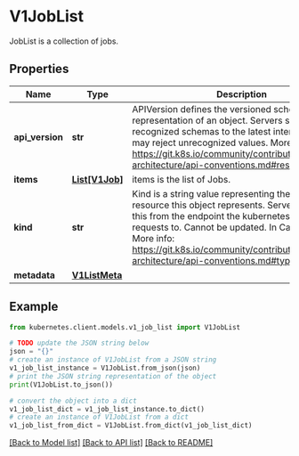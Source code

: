 # V1JobList

JobList is a collection of jobs.

## Properties

Name | Type | Description | Notes
------------ | ------------- | ------------- | -------------
**api_version** | **str** | APIVersion defines the versioned schema of this representation of an object. Servers should convert recognized schemas to the latest internal value, and may reject unrecognized values. More info: https://git.k8s.io/community/contributors/devel/sig-architecture/api-conventions.md#resources | [optional] 
**items** | [**List[V1Job]**](V1Job.md) | items is the list of Jobs. | 
**kind** | **str** | Kind is a string value representing the REST resource this object represents. Servers may infer this from the endpoint the kubernetes.client submits requests to. Cannot be updated. In CamelCase. More info: https://git.k8s.io/community/contributors/devel/sig-architecture/api-conventions.md#types-kinds | [optional] 
**metadata** | [**V1ListMeta**](V1ListMeta.md) |  | [optional] 

## Example

```python
from kubernetes.client.models.v1_job_list import V1JobList

# TODO update the JSON string below
json = "{}"
# create an instance of V1JobList from a JSON string
v1_job_list_instance = V1JobList.from_json(json)
# print the JSON string representation of the object
print(V1JobList.to_json())

# convert the object into a dict
v1_job_list_dict = v1_job_list_instance.to_dict()
# create an instance of V1JobList from a dict
v1_job_list_from_dict = V1JobList.from_dict(v1_job_list_dict)
```
[[Back to Model list]](../README.md#documentation-for-models) [[Back to API list]](../README.md#documentation-for-api-endpoints) [[Back to README]](../README.md)


